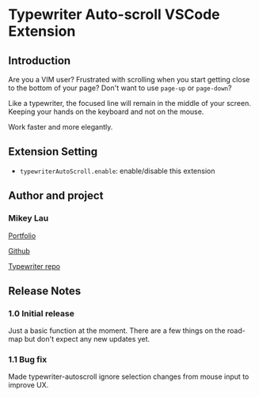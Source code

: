 # Typewriter Auto-scroll VSCode Extension

## Introduction

Are you a VIM user? Frustrated with scrolling when you start getting close to the bottom of your page? Don't want to use ```page-up``` or ```page-down```?

Like a typewriter, the focused line will remain in the middle of your screen. Keeping your hands on the keyboard and not on the mouse.

Work faster and more elegantly.

## Extension Setting

* `typewriterAutoScroll.enable`: enable/disable this extension

## Author and project

### Mikey Lau

[Portfolio](https://mikeylau.uk)

[Github](https://github.com/MikeyJL)

[Typewriter repo](https://github.com/MikeyJL/typewriter-auto-scroll)

## Release Notes

### 1.0 Initial release

Just a basic function at the moment. There are a few things on the road-map but don't expect any new updates yet.

### 1.1 Bug fix

Made typewriter-autoscroll ignore selection changes from mouse input to improve UX.